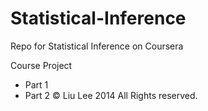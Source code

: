 Statistical-Inference
=====================

Repo for Statistical Inference on Coursera

Course Project
* Part 1
* Part 2
© Liu Lee 2014 All Rights reserved. 